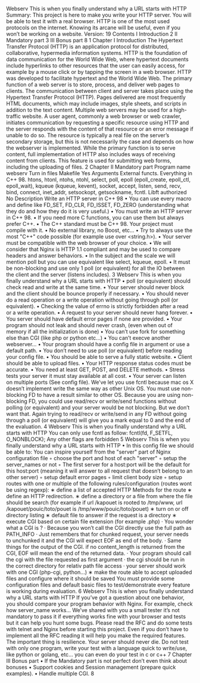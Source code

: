 Webserv
This is when you finally understand why a URL starts
with HTTP
Summary: This project is here to make you write your HTTP server. You will be able
to test it with a real browser. HTTP is one of the most used protocols on the internet.
Knowing its arcane will be useful, even if you won’t be working on a website.
Version: 19
Contents
I Introduction 2
II Mandatory part 3
III Bonus part 8
1
Chapter I
Introduction
The Hypertext Transfer Protocol (HTTP) is an application protocol for distributed, collaborative, hypermedia information systems.
HTTP is the foundation of data communication for the World Wide Web, where hypertext documents include hyperlinks to other resources that the user can easily access, for
example by a mouse click or by tapping the screen in a web browser.
HTTP was developed to facilitate hypertext and the World Wide Web.
The primary function of a web server is to store, process, and deliver web pages to clients.
The communication between client and server takes place using the Hypertext Transfer
Protocol (HTTP).
Pages delivered are most frequently HTML documents, which may include images,
style sheets, and scripts in addition to the text content.
Multiple web servers may be used for a high-traffic website.
A user agent, commonly a web browser or web crawler, initiates communication by
requesting a specific resource using HTTP and the server responds with the content of
that resource or an error message if unable to do so. The resource is typically a real file
on the server’s secondary storage, but this is not necessarily the case and depends on how
the webserver is implemented.
While the primary function is to serve content, full implementation of HTTP also includes ways of receiving content from clients. This feature is used for submitting web
forms, including the uploading of files.
2
Chapter II
Mandatory part
Program name webserv
Turn in files
Makefile Yes
Arguments
External functs. Everything in C++ 98. htons, htonl, ntohs, ntohl,
select, poll, epoll (epoll_create, epoll_ctl,
epoll_wait), kqueue (kqueue, kevent), socket,
accept, listen, send, recv, bind, connect,
inet_addr, setsockopt, getsockname, fcntl.
Libft authorized No
Description Write an HTTP server in C++ 98
• You can use every macro and define like FD_SET, FD_CLR, FD_ISSET, FD_ZERO
(understanding what they do and how they do it is very useful.)
• You must write an HTTP server in C++ 98.
• If you need more C functions, you can use them but always prefer C++.
• The C++ standard must be C++ 98. Your project must compile with it.
• No external library, no Boost, etc...
• Try to always use the most "C++" code possible (for example use <cstring> over
<string.h>).
• Your server must be compatible with the web browser of your choice.
• We will consider that Nginx is HTTP 1.1 compliant and may be used to compare
headers and answer behaviors.
• In the subject and the scale we will mention poll but you can use equivalent like
select, kqueue, epoll.
• It must be non-blocking and use only 1 poll (or equivalent) for all the IO between
the client and the server (listens includes).
3
Webserv This is when you finally understand why a URL starts with HTTP
• poll (or equivalent) should check read and write at the same time.
• Your server should never block and the client should be bounce properly if necessary.
• You should never do a read operation or a write operation without going through
poll (or equivalent).
• Checking the value of errno is strictly forbidden after a read or a write operation.
• A request to your server should never hang forever.
• You server should have default error pages if none are provided.
• Your program should not leak and should never crash, (even when out of memory
if all the initialization is done)
• You can’t use fork for something else than CGI (like php or python etc...)
• You can’t execve another webserver...
• Your program should have a config file in argument or use a default path.
• You don’t need to use poll (or equivalent) before reading your config file.
• You should be able to serve a fully static website.
• Client should be able to upload files.
• Your HTTP response status codes must be accurate.
• You need at least GET, POST, and DELETE methods.
• Stress tests your server it must stay available at all cost.
• Your server can listen on multiple ports (See config file).
We’ve let you use fcntl because mac os X doesn’t implement write the
same way as other Unix OS.
You must use non-blocking FD to have a result similar to other OS.
Because you are using non-blocking FD, you could use read/recv or
write/send functions without polling (or equivalent) and your server
would be not blocking. But we don’t want that.
Again trying to read/recv or write/send in any FD without going
through a poll (or equivalent) will give you a mark equal to 0 and
the end of the evaluation.
4
Webserv This is when you finally understand why a URL starts with HTTP
You can only use fcntl as follow: fcntl(fd, F_SETFL, O_NONBLOCK);
Any other flags are forbidden
5
Webserv This is when you finally understand why a URL starts with HTTP
• In this config file we should be able to:
You can inspire yourself from the "server" part of Nginx
configuration file
◦ choose the port and host of each "server"
◦ setup the server_names or not
◦ The first server for a host:port will be the default for this host:port (meaning
it will answer to all request that doesn’t belong to an other server)
◦ setup default error pages
◦ limit client body size
◦ setup routes with one or multiple of the following rules/configuration (routes
wont be using regexp):
∗ define a list of accepted HTTP Methods for the route
∗ define an HTTP redirection.
∗ define a directory or a file from where the file should be search (for example
if url /kapouet is rooted to /tmp/www, url /kapouet/pouic/toto/pouet is
/tmp/www/pouic/toto/pouet)
∗ turn on or off directory listing
∗ default file to answer if the request is a directory
∗ execute CGI based on certain file extension (for example .php)
· You wonder what a CGI is ?
· Because you won’t call the CGI directly use the full path as PATH_INFO
· Just remembers that for chunked request, your server needs to unchunked it and the CGI will expect EOF as end of the body.
· Same things for the output of the CGI. if no content_length is returned
from the CGI, EOF will mean the end of the returned data.
· Your program should call the cgi with the file requested as first argument
· the cgi should be run in the correct directory for relativ path file access
· your server should work with one CGI (php-cgi, python...)
∗ make the route able to accept uploaded files and configure where it should
be saved
You must provide some configuration files and default basic files to test/demonstrate
every feature is working during evaluation.
6
Webserv This is when you finally understand why a URL starts with HTTP
If you’ve got a question about one behavior, you should compare your
program behavior with Nginx. For example, check how server_name
works... We’ve shared with you a small tester it’s not mandatory to
pass it if everything works fine with your browser and tests but it
can help you hunt some bugs.
Please read the RFC and do some tests with telnet and Nginx before
starting this project. Even if you don’t have to implement all the
RFC reading it will help you make the required features.
The important thing is resilience. Your server should never die.
Do not test with only one program, write your test with a language
quick to write/use, like python or golang, etc... you can even do
your test in c or c++
7
Chapter III
Bonus part
• If the Mandatory part is not perfect don’t even think about bonuses
• Support cookies and Session management (prepare quick examples).
• Handle multiple CGI.
8
